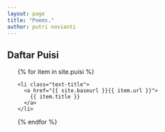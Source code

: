 ```yaml
---
layout: page
title: "Poems."
author: putri novianti
---
```


<div class="toc">
  <h2>Daftar Puisi</h2>
  <ul class="puisi">
  {% for item in site.puisi %}

    <li class="text-title">
      <a href="{{ site.baseurl }}{{ item.url }}">
        {{ item.title }}
      </a>
    </li>
  {% endfor %}
  </ul>
</div>
